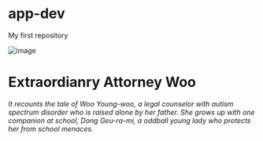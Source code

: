 # app-dev
My first repository

![image](https://user-images.githubusercontent.com/103887095/207316030-08442de1-93cb-48cf-8d7d-602be9694123.png)

# **Extraordianry Attorney Woo**
  *It recounts the tale of Woo Young-woo, a legal counselor with autism spectrum disorder  who is raised alone by her    father. She grows up with one companion at school, Dong Geu-ra-mi, a oddball young lady who protects her from school menaces.*


